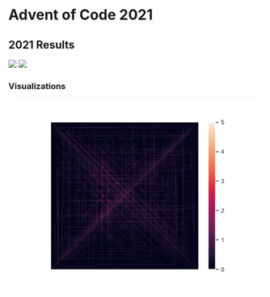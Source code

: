 # Advent of Code 2021
## 2021 Results
![](https://img.shields.io/badge/day%20📅-5-blue)
![](https://img.shields.io/badge/stars%20⭐-8-yellow)

### Visualizations

![](https://github.com/flomero/AoC/blob/main/2021/5/5-2.png?raw=true)
